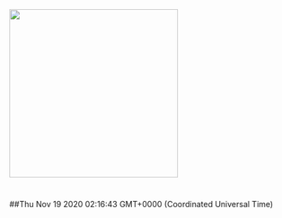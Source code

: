 <img width="300px" src="https://sickrage.ca/img/logo-stacked.png" />

# 

##Thu Nov 19 2020 02:16:43 GMT+0000 (Coordinated Universal Time)


